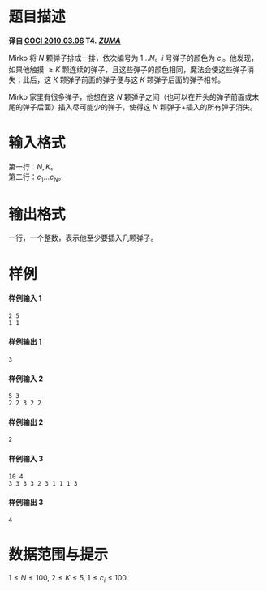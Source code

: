 
# 题目描述

 **译自 [COCI 2010.03.06](http://hsin.hr/coci/archive/2009_2010/) T4.** ***[ZUMA](http://hsin.hr/coci/archive/2009_2010/contest5_tasks.pdf)***

Mirko 将 $N$ 颗弹子排成一排，依次编号为 $1\ldots N$。$i$ 号弹子的颜色为 $c_i$。他发现，如果他触摸 $\ge K$ 颗连续的弹子，且这些弹子的颜色相同，魔法会使这些弹子消失；此后，这 $K$ 颗弹子前面的弹子便与这 $K$ 颗弹子后面的弹子相邻。

Mirko 家里有很多弹子，他想在这 $N$ 颗弹子之间（也可以在开头的弹子前面或末尾的弹子后面）插入尽可能少的弹子，使得这 $N$ 颗弹子+插入的所有弹子消失。

# 输入格式

第一行：$N,K$。  
第二行：$c_1\ldots c_N$。

# 输出格式

一行，一个整数，表示他至少要插入几颗弹子。

# 样例

#### 样例输入 1
```plain
2 5
1 1
```

#### 样例输出 1
```plain
3
```

#### 样例输入 2
```plain
5 3
2 2 3 2 2
```

#### 样例输出 2
```plain
2
```

#### 样例输入 3
```plain
10 4
3 3 3 3 2 3 1 1 1 3
```

#### 样例输出 3
```plain
4
```

# 数据范围与提示

$1\le N\le 100,$ $2\le K\le 5,$ $1\le c_i\le 100$.

